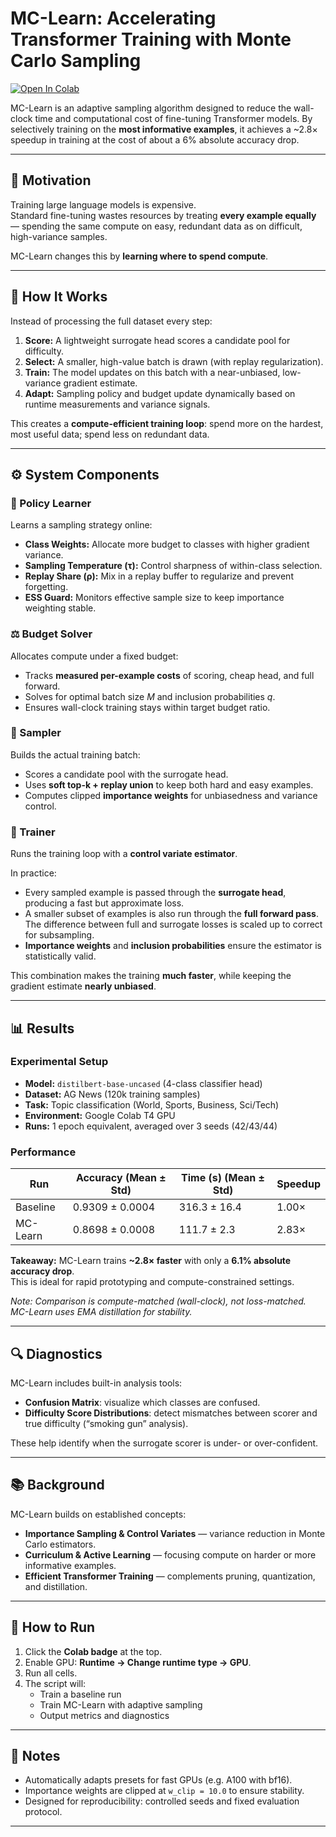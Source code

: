 # MC-Learn: Accelerating Transformer Training with Monte Carlo Sampling

[![Open In Colab](https://colab.research.google.com/assets/colab-badge.svg)](https://colab.research.google.com/github/mikebaloun/MC-Learn/blob/main/Monte_Carlo_Learn.ipynb)

MC-Learn is an adaptive sampling algorithm designed to reduce the wall-clock time and computational cost of fine-tuning Transformer models. By selectively training on the **most informative examples**, it achieves a ~2.8× speedup in training at the cost of about a 6% absolute accuracy drop.

---

## 🚩 Motivation

Training large language models is expensive.  
Standard fine-tuning wastes resources by treating **every example equally** — spending the same compute on easy, redundant data as on difficult, high-variance samples.

MC-Learn changes this by **learning where to spend compute**.

---

## 🧩 How It Works

Instead of processing the full dataset every step:

1. **Score:** A lightweight surrogate head scores a candidate pool for difficulty.  
2. **Select:** A smaller, high-value batch is drawn (with replay regularization).  
3. **Train:** The model updates on this batch with a near-unbiased, low-variance gradient estimate.  
4. **Adapt:** Sampling policy and budget update dynamically based on runtime measurements and variance signals.

This creates a **compute-efficient training loop**: spend more on the hardest, most useful data; spend less on redundant data.

---

## ⚙️ System Components

### 🧠 Policy Learner
Learns a sampling strategy online:
- **Class Weights:** Allocate more budget to classes with higher gradient variance.  
- **Sampling Temperature (τ):** Control sharpness of within-class selection.  
- **Replay Share (ρ):** Mix in a replay buffer to regularize and prevent forgetting.  
- **ESS Guard:** Monitors effective sample size to keep importance weighting stable.

### ⚖️ Budget Solver
Allocates compute under a fixed budget:
- Tracks **measured per-example costs** of scoring, cheap head, and full forward.  
- Solves for optimal batch size *M* and inclusion probabilities *q*.  
- Ensures wall-clock training stays within target budget ratio.

### 👷 Sampler
Builds the actual training batch:
- Scores a candidate pool with the surrogate head.  
- Uses **soft top-k + replay union** to keep both hard and easy examples.  
- Computes clipped **importance weights** for unbiasedness and variance control.

### 🔄 Trainer
Runs the training loop with a **control variate estimator**.  

In practice:
- Every sampled example is passed through the **surrogate head**, producing a fast but approximate loss.  
- A smaller subset of examples is also run through the **full forward pass**. The difference between full and surrogate losses is scaled up to correct for subsampling.  
- **Importance weights** and **inclusion probabilities** ensure the estimator is statistically valid.  

This combination makes the training **much faster**, while keeping the gradient estimate **nearly unbiased**.

---

## 📊 Results

### Experimental Setup
- **Model:** `distilbert-base-uncased` (4-class classifier head)  
- **Dataset:** AG News (120k training samples)  
- **Task:** Topic classification (World, Sports, Business, Sci/Tech)  
- **Environment:** Google Colab T4 GPU  
- **Runs:** 1 epoch equivalent, averaged over 3 seeds (42/43/44)  

### Performance

| Run      | Accuracy (Mean ± Std)   | Time (s) (Mean ± Std) | Speedup |
|----------|-------------------------|-----------------------|---------|
| Baseline | 0.9309 ± 0.0004         | 316.3 ± 16.4          | 1.00×   |
| MC-Learn | 0.8698 ± 0.0008         | 111.7 ± 2.3           | 2.83×   |

**Takeaway:** MC-Learn trains **~2.8× faster** with only a **6.1% absolute accuracy drop**.  
This is ideal for rapid prototyping and compute-constrained settings.

*Note: Comparison is compute-matched (wall-clock), not loss-matched. MC-Learn uses EMA distillation for stability.*

---

## 🔍 Diagnostics

MC-Learn includes built-in analysis tools:
- **Confusion Matrix**: visualize which classes are confused.  
- **Difficulty Score Distributions**: detect mismatches between scorer and true difficulty (“smoking gun” analysis).  

These help identify when the surrogate scorer is under- or over-confident.

---

## 📚 Background

MC-Learn builds on established concepts:
- **Importance Sampling & Control Variates** — variance reduction in Monte Carlo estimators.  
- **Curriculum & Active Learning** — focusing compute on harder or more informative examples.  
- **Efficient Transformer Training** — complements pruning, quantization, and distillation.  

---

## 🚀 How to Run

1. Click the **Colab badge** at the top.  
2. Enable GPU: **Runtime → Change runtime type → GPU**.  
3. Run all cells.  
4. The script will:
   - Train a baseline run  
   - Train MC-Learn with adaptive sampling  
   - Output metrics and diagnostics  

---

## 📌 Notes
- Automatically adapts presets for fast GPUs (e.g. A100 with bf16).  
- Importance weights are clipped at `w_clip = 10.0` to ensure stability.  
- Designed for reproducibility: controlled seeds and fixed evaluation protocol.  

---
